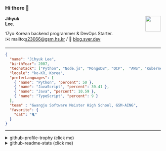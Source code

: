 ### Hi there 👋
<img src="https://github.githubassets.com/images/mona-loading-default.gif" width="50px" align="right">
</a>

**Jihyuk\
Lee.**

17yo Korean backend programmer & DevOps Starter.\
✉️ mailto:s23066@gsm.hs.kr
/ 
🔗 [blog.sver.dev](https://blog.sver.dev)

---

```json
{
  "name": "Jihyuk Lee",
  "birthYear": 2007,
  "techStack": ["Python", "Node.js", "MongoDB", "OCP",  "AWS", "Kubernetes"],
  "locale": "ko-KR, Korea",
  "preferLanguages": [
    { "name": "Python", "percent": 50 },
    { "name": "JavaScript", "percent": 30.41 },
    { "name": "Java", "percent": 10.59 },
    { "name": "TypeScript", "percent": 9 }
  ],
  "team" : "Gwangju Software Meister High School, GSM-AING",
  "favorite": {
    "cat": "🐈"
  }
}
```
---
<details>
  <summary>github-profile-trophy (click me)</summary>
  
![](https://github-profile-trophy.vercel.app/?username=withJihyuk&row=1&column=8&theme=nord)
  
</details>
<details>
  <summary>github-readme-stats (click me)</summary>
  
<!--START_SECTION:waka-->
![Code Time](http://img.shields.io/badge/Code%20Time-345%20hrs%201%20min-blue)

![Lines of code](https://img.shields.io/badge/%EC%A0%80%EB%8A%94%20%EC%97%AC%ED%83%9C%EA%B9%8C%EC%A7%80%20-320.7%20thousand%20%EC%A4%84%EC%9D%98%20%EC%BD%94%EB%93%9C%EB%A5%BC%20%EC%9E%91%EC%84%B1%ED%96%88%EC%96%B4%EC%9A%94.-blue)

**저는 저녁형 인간이에요. 🦉** 

```text
🌞 아침                     74 commits          ███░░░░░░░░░░░░░░░░░░░░░░   10.01 % 
🌆 낮　                     241 commits         ████████░░░░░░░░░░░░░░░░░   32.61 % 
🌃 저녁                     296 commits         ██████████░░░░░░░░░░░░░░░   40.05 % 
🌙 밤　                     128 commits         ████░░░░░░░░░░░░░░░░░░░░░   17.32 % 
```


📊 **저는 이번주를 이렇게 시간을 보냈어요.** 

```text
🕑︎ Timezone: Asia/Seoul

💬 프로그래밍 언어들: 
TypeScript               2 hrs 46 mins       █████████████░░░░░░░░░░░░   50.99 % 
Dart                     2 hrs 22 mins       ███████████░░░░░░░░░░░░░░   43.56 % 
JSON                     7 mins              █░░░░░░░░░░░░░░░░░░░░░░░░   02.37 % 
Bash                     7 mins              █░░░░░░░░░░░░░░░░░░░░░░░░   02.32 % 
YAML                     1 min               ░░░░░░░░░░░░░░░░░░░░░░░░░   00.42 % 

🔥 에디터들: 
VS Code                  5 hrs 27 mins       █████████████████████████   100.00 % 

💻 운영 체제들: 
Mac                      5 hrs 27 mins       █████████████████████████   100.00 % 
```


 Last Updated on 06/06/2024 18:41:04 UTC
<!--END_SECTION:waka-->

</details>

</div>

